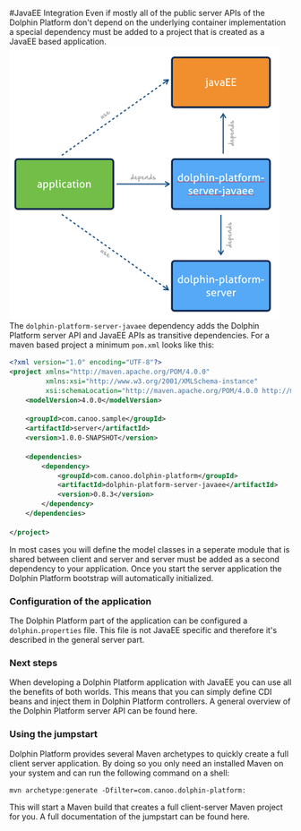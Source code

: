 #JavaEE Integration
Even if mostly all of the public server APIs of the Dolphin Platform don't depend on the underlying container implementation a special dependency must be added to a project that is created as a JavaEE based application.
![Dependencies for a JavaEE based server](javaee-dependency.png)
The ``` dolphin-platform-server-javaee ``` dependency adds the Dolphin Platform server API and JavaEE APIs as transitive dependencies. For a maven based project a minimum  ``` pom.xml ``` looks like this:
```xml
<?xml version="1.0" encoding="UTF-8"?>
<project xmlns="http://maven.apache.org/POM/4.0.0"
         xmlns:xsi="http://www.w3.org/2001/XMLSchema-instance"
         xsi:schemaLocation="http://maven.apache.org/POM/4.0.0 http://maven.apache.org/xsd/maven-4.0.0.xsd">
    <modelVersion>4.0.0</modelVersion>

    <groupId>com.canoo.sample</groupId>
    <artifactId>server</artifactId>
    <version>1.0.0-SNAPSHOT</version>

    <dependencies>
        <dependency>
            <groupId>com.canoo.dolphin-platform</groupId>
            <artifactId>dolphin-platform-server-javaee</artifactId>
            <version>0.8.3</version>
        </dependency>
    </dependencies>

</project>
```
In most cases you will define the model classes in a seperate module that is shared between client and server and server must be added as a second dependency to your application.
Once you start the server application the Dolphin Platform bootstrap will automatically initialized.
### Configuration of the application
The Dolphin Platform part of the application can be configured a ``` dolphin.properties ``` file. This file is not JavaEE specific and therefore it's described in the general server part.
### Next steps
When developing a Dolphin Platform application with JavaEE you can use all the benefits of both worlds. This means that you can simply define CDI beans and inject them in Dolphin Platform controllers. A general overview of the Dolphin Platform server API can be found here.
### Using the jumpstart
Dolphin Platform provides several Maven archetypes to quickly create a full client server application. By doing so you only need an installed Maven on your system and can run the following command on a shell:
```shell
mvn archetype:generate -Dfilter=com.canoo.dolphin-platform:
```
This will start a Maven build that creates a full client-server Maven project for you. A full documentation of the jumpstart can be found here.